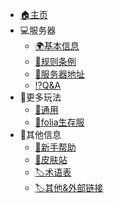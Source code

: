 <!-- 主侧栏 -->
* [🏠主页]()
* 💻服务器
  * [🌍基本信息](/server/about.md)
  * [📗规则条例](/server/rules.md)
  * [🏯服务器地址](/server/host.md)
  * [⁉️Q&A](/server/Q&A.md)
* 🧸更多玩法
  * [🧵通用](/extra/info.md)
  * [🌿folia生存服](/extra/folia/info.md)
* 🔎其他信息
  * [🎰新手帮助](/help/help.md)
  * [👰皮肤站](/skin/skin.md)
  * [🏷️术语表](/others/term.md)
  * [🏷️其他&外部链接](/others/others.md)